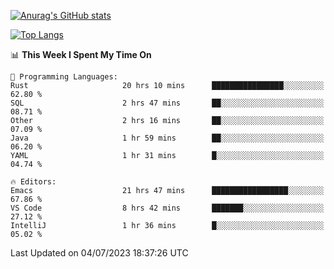 [![Anurag's GitHub stats](https://github-readme-stats.vercel.app/api?username=wugouzi&count_private=true)](https://github.com/anuraghazra/github-readme-stats)

[![Top Langs](https://github-readme-stats.vercel.app/api/top-langs/?username=wugouzi&layout=compact&count_private=true&hide=html)](https://github.com/anuraghazra/github-readme-stats)

<!--START_SECTION:waka-->
📊 **This Week I Spent My Time On** 

```text
💬 Programming Languages: 
Rust                     20 hrs 10 mins      ████████████████░░░░░░░░░   62.80 % 
SQL                      2 hrs 47 mins       ██░░░░░░░░░░░░░░░░░░░░░░░   08.71 % 
Other                    2 hrs 16 mins       ██░░░░░░░░░░░░░░░░░░░░░░░   07.09 % 
Java                     1 hr 59 mins        ██░░░░░░░░░░░░░░░░░░░░░░░   06.20 % 
YAML                     1 hr 31 mins        █░░░░░░░░░░░░░░░░░░░░░░░░   04.74 % 

🔥 Editors: 
Emacs                    21 hrs 47 mins      █████████████████░░░░░░░░   67.86 % 
VS Code                  8 hrs 42 mins       ███████░░░░░░░░░░░░░░░░░░   27.12 % 
IntelliJ                 1 hr 36 mins        █░░░░░░░░░░░░░░░░░░░░░░░░   05.02 % 
```


 Last Updated on 04/07/2023 18:37:26 UTC
<!--END_SECTION:waka-->

<!--
**wugouzi/wugouzi** is a ✨ _special_ ✨ repository because its `README.md` (this file) appears on your GitHub profile.

Here are some ideas to get you started:

- 🔭 I’m currently working on ...
- 🌱 I’m currently learning ...
- 👯 I’m looking to collaborate on ...
- 🤔 I’m looking for help with ...
- 💬 Ask me about ...
- 📫 How to reach me: ...
- 😄 Pronouns: ...
- ⚡ Fun fact: ...
-->
